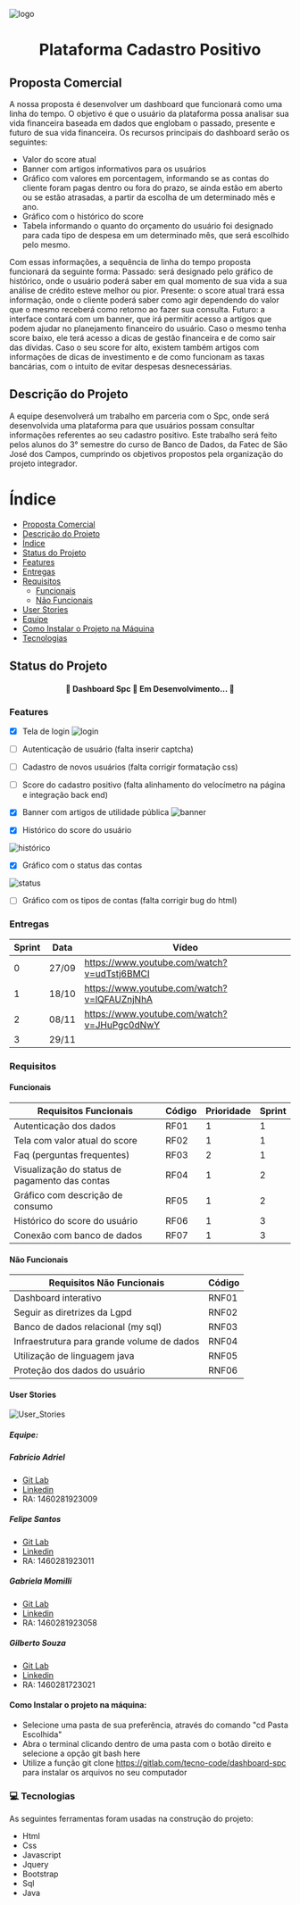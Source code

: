 ![logo](/uploads/4314307b69d1017bf8b22767856e3ff4/logo.jpg)

<h1 align="center">Plataforma Cadastro Positivo</h1>

## Proposta Comercial

A nossa proposta é desenvolver um dashboard que funcionará como uma linha do tempo. O objetivo é que o usuário da plataforma possa analisar sua vida financeira baseada em dados que englobam o passado, presente e futuro de sua vida financeira. Os recursos principais do dashboard serão os seguintes:
- Valor do score atual
- Banner com artigos informativos para os usuários
- Gráfico com valores em porcentagem, informando se as contas do cliente foram pagas dentro ou fora do prazo, se ainda estão em aberto ou se estão atrasadas, a partir da escolha de um determinado mês e ano.
- Gráfico com o histórico do score
- Tabela informando o quanto do orçamento do usuário foi designado para cada tipo de despesa em um determinado mês, que será escolhido pelo mesmo.
<p>Com essas informações, a sequência de linha do tempo proposta funcionará da seguinte forma:
Passado: será designado pelo gráfico de histórico, onde o usuário poderá saber em qual momento de sua vida a sua análise de crédito esteve melhor ou pior.
Presente: o score atual trará essa informação, onde o cliente poderá saber como agir dependendo do valor que o mesmo receberá como retorno ao fazer sua consulta.
Futuro: a interface contará com um banner, que irá permitir acesso a artigos que podem ajudar no planejamento financeiro do usuário. Caso o mesmo tenha score baixo, ele terá acesso a dicas de gestão financeira e de como sair das dívidas. Caso o seu score for alto, existem também artigos com informações de dicas de investimento e de como funcionam as taxas bancárias, com o intuito de evitar despesas desnecessárias.

## Descrição do Projeto

A equipe desenvolverá um trabalho em parceria com o Spc, onde será desenvolvida uma plataforma para que usuários possam consultar informações referentes ao seu cadastro positivo. Este trabalho será feito pelos alunos do 3° semestre do curso de Banco de Dados, da Fatec de São José dos Campos, cumprindo os objetivos propostos pela organização do projeto integrador.

Índice
=================
<!--ts-->
   * [Proposta Comercial](#proposta-comercial)
   * [Descrição do Projeto](#descricao-do-projeto)
   * [Índice](#indice)
   * [Status do Projeto](#status-do-projeto)
   * [Features](#features)
   * [Entregas](#entregas)
   * [Requisitos](#requisitos)
      * [Funcionais](#funcionais)
      * [Não Funcionais](#nao-funcionais)
   * [User Stories](#user-stories)
   * [Equipe](#equipe)
   * [Como Instalar o Projeto na Máquina](#como-instalar-o-projeto-na-maquina)
   * [Tecnologias](#tecnologias)
<!--te-->

## Status do Projeto

<h4 align="center"> 
	🚧  Dashboard Spc 🔧 Em Desenvolvimento...  🚧
</h4>

### Features

- [X] Tela de login
![login](/uploads/032e0b5978781b1971c642e3fc565159/login.gif)
- [ ] Autenticação de usuário (falta inserir captcha)
- [ ] Cadastro de novos usuários (falta corrigir formatação css)
- [ ] Score do cadastro positivo (falta alinhamento do velocímetro na página e integração back end)
- [X] Banner com artigos de utilidade pública
![banner](/uploads/7efa39a769f5df3cfcb50b79b5fda60e/banner.gif)

- [X] Histórico do score do usuário

![histórico](/uploads/2f3675e13f300756f68110f7b8919673/histórico.gif)
- [X] Gráfico com o status das contas

![status](/uploads/e3f0f45645d6f61041f475892e6da444/status.gif)
- [ ] Gráfico com os tipos de contas (falta corrigir bug do html)

### Entregas

| Sprint | Data  | Vídeo                                       |
|--------|-------|---------------------------------------------|
| 0      | 27/09 | https://www.youtube.com/watch?v=udTstj6BMCI |
| 1      | 18/10 | https://www.youtube.com/watch?v=lQFAUZnjNhA |
| 2      | 08/11 | https://www.youtube.com/watch?v=JHuPgc0dNwY |
| 3      | 29/11 |                                             |

### Requisitos

#### Funcionais

| Requisitos Funcionais                          | Código | Prioridade | Sprint |
|------------------------------------------------|--------|------------|--------|
| Autenticação dos dados                         | RF01   | 1          | 1      |
| Tela com valor atual do score                  | RF02   | 1          | 1      |
| Faq (perguntas frequentes)                     | RF03   | 2          | 1      |
| Visualização do status de pagamento das contas | RF04   | 1          | 2      |
| Gráfico com descrição de consumo               | RF05   | 1          | 2      |
| Histórico do score do usuário                  | RF06   | 1          | 3      |
| Conexão com banco de dados                     | RF07   | 1          | 3      |

#### Não Funcionais

| Requisitos Não Funcionais                  | Código | 
|--------------------------------------------|--------|
| Dashboard interativo                       | RNF01  |
| Seguir as diretrizes da Lgpd               | RNF02  |
| Banco de dados relacional (my sql)         | RNF03  |
| Infraestrutura para grande volume de dados | RNF04  |
| Utilização de linguagem java               | RNF05  |
| Proteção dos dados do usuário              | RNF06  |

#### User Stories

![User_Stories](/uploads/9524d6eece558203eafcc5b9c61385ab/User_Stories.PNG)

##### Equipe:

##### Fabrício Adriel
* [Git Lab](https://gitlab.com/fabricioadriel)
* [Linkedin](linkedin.com/in/fabricioadriel)
* RA: 1460281923009

##### Felipe Santos
* [Git Lab](https://gitlab.com/felipefsc)
* [Linkedin](https://www.linkedin.com/in/felipe-santos-454060187/)
* RA: 1460281923011

##### Gabriela Momilli
* [Git Lab](https://gitlab.com/gabsmomilli)
* [Linkedin](linkedin.com/in/gabriela-momilli-105b1a184)
* RA: 1460281923058

##### Gilberto Souza
* [Git Lab](https://gitlab.com/gilberto.santos10)
* [Linkedin](linkedin.com/in/gilberto-santos-jr)
* RA: 1460281723021

#### Como Instalar o projeto na máquina:

- Selecione uma pasta de sua preferência, através do comando "cd Pasta Escolhida"
- Abra o terminal clicando dentro de uma pasta com o botão direito e selecione a opção git bash here
- Utilize a função git clone https://gitlab.com/tecno-code/dashboard-spc para instalar os arquivos no seu computador

### 💻 Tecnologias

As seguintes ferramentas foram usadas na construção do projeto:

- Html
- Css
- Javascript
- Jquery
- Bootstrap
- Sql
- Java